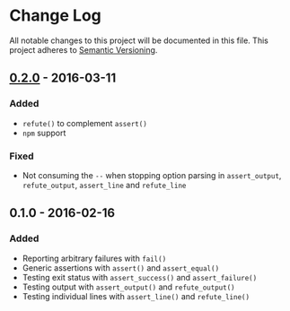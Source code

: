 # Change Log

All notable changes to this project will be documented in this file.
This project adheres to [Semantic Versioning](http://semver.org/).


## [0.2.0] - 2016-03-11

### Added

- `refute()` to complement `assert()`
- `npm` support

### Fixed

- Not consuming the `--` when stopping option parsing in
  `assert_output`, `refute_output`, `assert_line` and `refute_line`


## 0.1.0 - 2016-02-16

### Added

- Reporting arbitrary failures with `fail()`
- Generic assertions with `assert()` and `assert_equal()`
- Testing exit status with `assert_success()` and `assert_failure()`
- Testing output with `assert_output()` and `refute_output()`
- Testing individual lines with `assert_line()` and `refute_line()`


[0.2.0]: https://github.com/ztombol/varrick/compare/v0.1.0...v0.2.0
